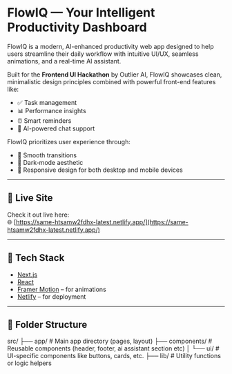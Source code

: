 # FlowIQ — Your Intelligent Productivity Dashboard

FlowIQ is a modern, AI-enhanced productivity web app designed to help users streamline their daily workflow with intuitive UI/UX, seamless animations, and a real-time AI assistant.

Built for the **Frontend UI Hackathon** by Outlier AI, FlowIQ showcases clean, minimalistic design principles combined with powerful front-end features like:

- ✅ Task management  
- 📊 Performance insights  
- ⏰ Smart reminders  
- 🤖 AI-powered chat support  

FlowIQ prioritizes user experience through:

- 🎨 Smooth transitions  
- 🌙 Dark-mode aesthetic  
- 📱 Responsive design for both desktop and mobile devices  

---

## 🚀 Live Site

Check it out live here:  
🌐 [https://same-htsamw2fdhx-latest.netlify.app/](https://same-htsamw2fdhx-latest.netlify.app/)

---

## 🧩 Tech Stack

- [Next.js](https://nextjs.org)  
- [React](https://reactjs.org)  
- [Framer Motion](https://www.framer.com/motion/) – for animations  
- [Netlify](https://www.netlify.com) – for deployment  

---

## 📁 Folder Structure
  src/
├── app/             # Main app directory (pages, layout)
├── components/      # Reusable components (header, footer, ai assistant section etc)
│   └── ui/          # UI-specific components like buttons, cards, etc.
├── lib/             # Utility functions or logic helpers


